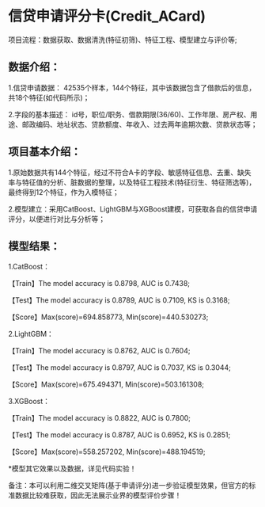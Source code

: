 信贷申请评分卡(Credit_ACard)
==== 
项目流程：数据获取、数据清洗(特征初筛)、特征工程、模型建立与评价等; 

数据介绍：
-------
1.信贷申请数据：
42535个样本，144个特征，其中该数据包含了借款后的信息，共18个特征(如代码所示)；

2.字段的基本描述：
id号，职位/职务、借款期限(36/60)、工作年限、房产权、用途、邮政编码、地址状态、贷款额度、年收入、过去两年逾期次数、贷款状态等；

项目基本介绍：
---------
1.原始数据共有144个特征，经过不符合A卡的字段、敏感特征信息、去重、缺失率与特征值的分析、脏数据的整理，以及特征工程技术(特征衍生、特征筛选等)，最终得到12个特征，作为入模特征；

2.模型建立：采用CatBoost、LightGBM与XGBoost建模，可获取各自的信贷申请评分，以便进行对比与分析等；

模型结果：
---------
1.CatBoost：

【Train】The model accuracy is 0.8798, AUC is 0.7438;

【Test】The model accuracy is 0.8789, AUC is 0.7109, KS is 0.3168;

【Score】Max(score)=694.858773, Min(score)=440.530273;

2.LightGBM：

【Train】The model accuracy is 0.8762, AUC is 0.7604;

【Test】The model accuracy is 0.8797, AUC is 0.7037, KS is 0.3044;

【Score】Max(score)=675.494371, Min(score)=503.161308;

3.XGBoost：

【Train】The model accuracy is 0.8822, AUC is 0.7800;

【Test】The model accuracy is 0.8787, AUC is 0.6952, KS is 0.2851;

【Score】Max(score)=558.257202, Min(score)=488.194519;

*模型其它效果以及数据，详见代码实验！ 

备注：本可以利用二维交叉矩阵(基于申请评分)进一步验证模型效果，但官方的标准数据比较难获取，因此无法展示业界的模型评价步骤！
